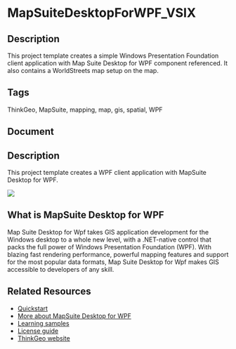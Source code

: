 # MapSuiteDesktopForWPF_VSIX

## Description

This project template creates a simple Windows Presentation Foundation client application with Map Suite Desktop for WPF component referenced. It also contains a WorldStreets map setup on the map.

## Tags

ThinkGeo, MapSuite, mapping, map, gis, spatial, WPF

## Document

<!DOCTYPE html><html><head><title></title></head><body><section><h1>Description</h1><p>This project template creates a WPF client application with MapSuite Desktop for WPF.</p><img src="https://github.com/ThinkGeo/HelloWorldSample-ForWpf/raw/master/Screenshot.png"></section><section><h1>What is MapSuite Desktop for WPF</h1><p>Map Suite Desktop for Wpf takes GIS application development for the Windows desktop to a whole new level, with a .NET-native control that packs the full power of Windows Presentation Foundation (WPF). With blazing fast rendering performance, powerful mapping features and support for the most popular data formats, Map Suite Desktop for Wpf makes GIS accessible to developers of any skill.</p></section><section><h1>Related Resources</h1><ul><li><a href="http://wiki.thinkgeo.com/wiki/map_suite_desktop_for_wpf_quick_start_guide">Quickstart</a></li><li><a href="http://wiki.thinkgeo.com/wiki/map_suite_desktop_for_wpf">More about MapSuite Desktop for WPF</a></li><li><a href="http://wiki.thinkgeo.com/wiki/map_suite_desktop_for_wpf_all_samples">Learning samples</a></li><li><a href="http://wiki.thinkgeo.com/wiki/map_suite_license_guide#map_suite_desktop_winforms_wpf">License guide</a></li><li><a href="http://www.thinkgeo.com">ThinkGeo website</a></li></ul></section></body></html>
